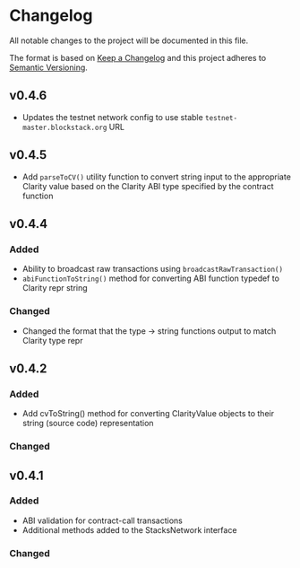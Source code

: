 # Changelog
All notable changes to the project will be documented in this file.

The format is based on [Keep a Changelog](https://keepachangelog.com/en/1.0.0/)
and this project adheres to [Semantic Versioning](https://semver.org/spec/v2.0.0.html).

## v0.4.6
- Updates the testnet network config to use stable `testnet-master.blockstack.org` URL

## v0.4.5 
- Add `parseToCV()` utility function to convert string input to the appropriate Clarity value based on the Clarity ABI type specified by the contract function

## v0.4.4

### Added
- Ability to broadcast raw transactions using `broadcastRawTransaction()`
- `abiFunctionToString()` method for converting ABI function typedef to Clarity repr string

### Changed
- Changed the format that the type -> string functions output to match Clarity type repr

## v0.4.2 

### Added
- Add cvToString() method for converting ClarityValue objects to their string (source code) representation

### Changed

## v0.4.1 

### Added
- ABI validation for contract-call transactions
- Additional methods added to the StacksNetwork interface

### Changed

